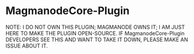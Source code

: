 # MagmanodeCore-Plugin
NOTE: I DO NOT OWN THIS PLUGIN; MAGMANODE OWNS IT; I AM JUST HERE TO MAKE THE PLUGIN OPEN-SOURCE.
IF MagmanodeCore-Plugin DEVELOPERS SEE THIS AND WANT TO TAKE IT DOWN, PLEASE MAKE AN ISSUE ABOUT IT.